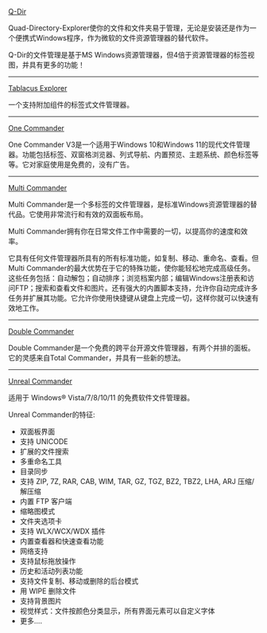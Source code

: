 [Q-Dir](http://www.softwareok.com/?seite=Freeware/Q-Dir)

Quad-Directory-Explorer使你的文件和文件夹易于管理，无论是安装还是作为一个便携式Windows程序，作为微软的文件资源管理器的替代软件。

Q-Dir的文件管理是基于MS Windows资源管理器，但4倍于资源管理器的标签视图，并具有更多的功能！

*****

[Tablacus Explorer](https://tablacus.github.io/explorer_en.html)

一个支持附加组件的标签式文件管理器。

*****

[One Commander](https://onecommander.com/)

One Commander V3是一个适用于Windows 10和Windows 11的现代文件管理器。功能包括标签、双窗格浏览器、列式导航、内置预览、主题系统、颜色标签等等。它对家庭使用是免费的，没有广告。

*****

[Multi Commander](http://multicommander.com/)

Multi Commander是一个多标签的文件管理器，是标准Windows资源管理器的替代品。它使用非常流行和有效的双面板布局。

Multi Commander拥有你在日常文件工作中需要的一切，以提高你的速度和效率。

它具有任何文件管理器所具有的所有标准功能，如复制、移动、重命名、查看。但Multi Commander的最大优势在于它的特殊功能，使你能轻松地完成高级任务。这些任务包括：自动解包；自动排序；浏览档案内部；编辑Windows注册表和访问FTP；搜索和查看文件和图片。还有强大的内置脚本支持，允许你自动完成许多任务并扩展其功能。它允许你使用快捷键从键盘上完成一切，这样你就可以快速有效地工作。

*****

[Double Commander](https://doublecmd.sourceforge.io/)

Double Commander是一个免费的跨平台开源文件管理器，有两个并排的面板。它的灵感来自Total Commander，并具有一些新的想法。

*****

[Unreal Commander](https://x-diesel.com/)

适用于 Windows® Vista/7/8/10/11 的免费软件文件管理器。

Unreal Commander的特征:  

* 双面板界面
* 支持 UNICODE
* 扩展的文件搜索
* 多重命名工具
* 目录同步
* 支持 ZIP, 7Z, RAR, CAB, WIM, TAR, GZ, TGZ, BZ2, TBZ2, LHA, ARJ 压缩/解压缩
* 内置 FTP 客户端
* 缩略图模式
* 文件夹选项卡
* 支持 WLX/WCX/WDX 插件
* 内置查看器和快速查看功能
* 网络支持
* 支持鼠标拖放操作
* 历史和活动列表功能
* 支持文件复制、移动或删除的后台模式
* 用 WIPE 删除文件
* 支持背景图片
* 视觉样式：文件按颜色分类显示，所有界面元素可以自定义字体
* 更多....